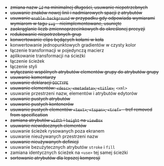 - ~~zmiana nazw `id` na minimalnej długości, usuwanie niepotrzebnych~~
- ~~usuwanie znaków nowej linii i nadmiarowych spacji z atrybutów~~
- ~~usuwanie `enable-background` w przypadku gdy odpowiada wymiarami wymiarom w tagu `svg` - nieimplementowane, usunięte~~
- ~~zaokrąglanie liczb zmiennoprzecinkowych do określonej precyzji~~
- ~~redukowanie niepotrzebnych grup~~
- ~~konwertowanie elips będących kołami w koła~~
- konwertowanie jednopunktowych gradientów w czysty kolor
- łączenie transformacji w pojedynczą macierz
- aplikowanie transformacji na ścieżki
- łączenie ścieżek
- łączenie styli
- ~~wyłączanie wspólnych atrybutów elementów grupy do atrybutów grupy~~
- ~~usuwanie komentarzy~~
- ~~usuwanie deklaracji `DOCTYPE`~~
- ~~usuwanie elementów: `<desc>`, `<metadata>`, `<title>`,~~ `<xml>`
- usuwanie przestrzeni nazw, elementów i atrybutów edytorów
- ~~usuwanie pustych atrybutów~~
- ~~usuwanie pustych kontenerów~~
- ~~usuwanie pustych elementów `<text>`, `<tspan>`, `<tref>` - tref removed from specification~~
- ~~zamiana atrybutów `width` i `height` na `viewBox`~~
- ~~usuwanie niewidocznych elementów~~
- usuwanie ścieżek rysowanych poza ekranem
- usuwanie nieużywanych przestrzeni nazw
- ~~usuwanie nieużywanych definicji~~
- usuwanie bezużytecznych atrybutów `stroke` i `fill`
- zamiana identycznych ścieżek na `<use>` tej samej ścieżki
- ~~sortowanie atrybutów dla lepszej kompresji~~
